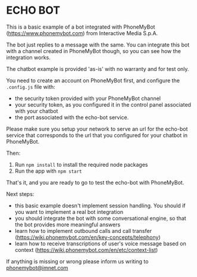 # ECHO BOT

This is a basic example of a bot integrated with PhoneMyBot (https://www.phonemybot.com) from Interactive Media S.p.A.

The bot just replies to a message with the same. You can integrate this bot with a channel created in PhoneMyBot though, so you can see how the integration works.

The chatbot example is provided 'as-is' with no warranty and for test only.

You need to create an account on PhoneMyBot first, and configure the `.config.js` file with:

* the security token provided with your PhoneMyBot channel
* your security token, as you configured it in the control panel associated with your chatbot
* the port associated with the echo-bot service.

Please make sure you setup your network to serve an url for the echo-bot service that corresponds to the url that you configured for your chatbot in PhoneMyBot.

Then: 

1. Run ```npm install``` to install the required node packages
2. Run the app with  ```npm start```

That's it, and you are ready to go to test the echo-bot with PhoneMyBot.

Next steps:

* this basic example doesn't implement session handling. You should if you want to implement a real bot integration
* you should integrate the bot with some conversational engine, so that the bot provides more meaningful answers
* learn how to implement outbound calls and call transfer (https://wiki.phonemybot.com/en/key-concepts/telephony)
* learn how to receive transcriptions of user's voice message based on context (https://wiki.phonemybot.com/en/etc/context-list)

If anything is missing or wrong please inform us writing to phonemybot@imnet.com
